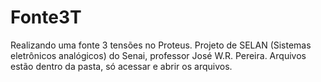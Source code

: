 # Fonte3T
Realizando uma fonte 3 tensões no Proteus. Projeto de SELAN (Sistemas eletrônicos analógicos) do Senai, professor José W.R. Pereira. Arquivos estão dentro da pasta, só acessar e abrir os arquivos.
